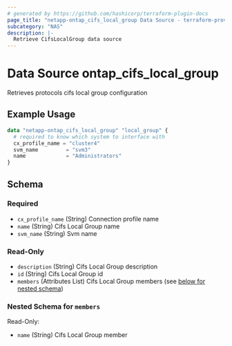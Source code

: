 ```yaml
---
# generated by https://github.com/hashicorp/terraform-plugin-docs
page_title: "netapp-ontap_cifs_local_group Data Source - terraform-provider-netapp-ontap"
subcategory: "NAS"
description: |-
  Retrieve CifsLocalGroup data source
---
```


# Data Source ontap_cifs_local_group

Retrieves protocols cifs local group configuration

## Example Usage
```terraform
data "netapp-ontap_cifs_local_group" "local_group" {
  # required to know which system to interface with
  cx_profile_name = "cluster4"
  svm_name         = "svm3"
  name             = "Administrators"
}
```


<!-- schema generated by tfplugindocs -->
## Schema

### Required

- `cx_profile_name` (String) Connection profile name
- `name` (String) Cifs Local Group name
- `svm_name` (String) Svm name

### Read-Only

- `description` (String) Cifs Local Group description
- `id` (String) Cifs Local Group id
- `members` (Attributes List) Cifs Local Group members (see [below for nested schema](#nestedatt--members))

<a id="nestedatt--members"></a>
### Nested Schema for `members`

Read-Only:

- `name` (String) Cifs Local Group member


